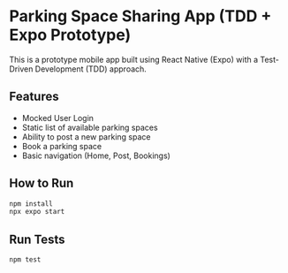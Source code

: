 # Parking Space Sharing App (TDD + Expo Prototype)

This is a prototype mobile app built using React Native (Expo) with a Test-Driven Development (TDD) approach.

## Features
- Mocked User Login
- Static list of available parking spaces
- Ability to post a new parking space
- Book a parking space
- Basic navigation (Home, Post, Bookings)

## How to Run
```bash
npm install
npx expo start
```

## Run Tests
```bash
npm test
```
